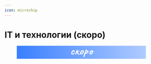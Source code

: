 ```yaml
---
icon: microchip
---
```


# IT и технологии (скоро)

<figure><img src="../.gitbook/assets/Frame 94 (2).png" alt=""><figcaption></figcaption></figure>
